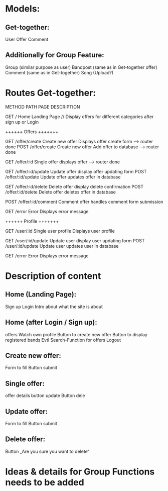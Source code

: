 # Models:

## Get-together:

User
Offer
Comment

## Additionally for Group Feature:

Group (similar purpose as user)
Bandpost (same as in Get-together offer)
Comment (same as in Get-together)
Song (Upload?)

# Routes Get-together:

METHOD PATH PAGE DESCRIPTION

GET / Home Landing Page // Display offers for different categories after sign up or Login

++++++ Offers +++++++

GET /offer/create Create new offer Displays offer create form --> router done
POST /offer/create Create new offer Add offer to database --> router done

GET /offer/:id Single offer displays offer --> router done

GET /offer/:id/update Update offer display offer updating form
POST /offer/:id/update Update offer updates offer in database

GET /offer/:id/delete Delete offer display delete confirmation
POST /offer/:id/delete Delete offer deletes offer in database

POST /offer/:id/comment Comment offer handles comment form submission

GET /error Error Displays error message

++++++ Profile +++++++

GET /user/:id Single user profile Displays user profile

GET /user/:id/update Update user display user updating form
POST /user/:id/update Update user updates user in database

GET /error Error Displays error message

# Description of content

## Home (Landing Page):

Sign up
Login
Intro about what the site is about

## Home (after Login / Sign up):

offers
Watch own profile
Button to create new offer
Button to display registered bands
Evtl Search-Function for offers
Logout

## Create new offer:

Form to fill
Button submit

## Single offer:

offer details
button update
Button dele

## Update offer:

Form to fill
Button submit

## Delete offer:

Button „Are you sure you want to delete“

# Ideas & details for Group Functions needs to be added
